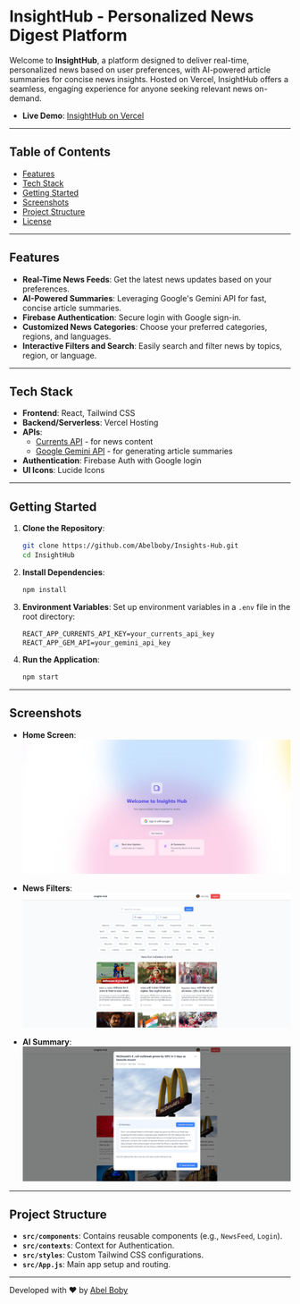 # InsightHub - Personalized News Digest Platform

Welcome to **InsightHub**, a platform designed to deliver real-time, personalized news based on user preferences, with AI-powered article summaries for concise news insights. Hosted on Vercel, InsightHub offers a seamless, engaging experience for anyone seeking relevant news on-demand.

- **Live Demo**: [InsightHub on Vercel](https://insighthub-three.vercel.app/)

---

## Table of Contents
- [Features](#features)
- [Tech Stack](#tech-stack)
- [Getting Started](#getting-started)
- [Screenshots](#screenshots)
- [Project Structure](#project-structure)
- [License](#license)

---

## Features

- **Real-Time News Feeds**: Get the latest news updates based on your preferences.
- **AI-Powered Summaries**: Leveraging Google's Gemini API for fast, concise article summaries.
- **Firebase Authentication**: Secure login with Google sign-in.
- **Customized News Categories**: Choose your preferred categories, regions, and languages.
- **Interactive Filters and Search**: Easily search and filter news by topics, region, or language.

---

## Tech Stack

- **Frontend**: React, Tailwind CSS
- **Backend/Serverless**: Vercel Hosting
- **APIs**:
  - [Currents API](https://currentsapi.services/) - for news content
  - [Google Gemini API](https://cloud.google.com/generative-ai) - for generating article summaries
- **Authentication**: Firebase Auth with Google login
- **UI Icons**: Lucide Icons

---

## Getting Started

1. **Clone the Repository**:
   ```bash
   git clone https://github.com/Abelboby/Insights-Hub.git
   cd InsightHub
   ```

2. **Install Dependencies**:
   ```bash
   npm install
   ```

3. **Environment Variables**: Set up environment variables in a `.env` file in the root directory:
   ```env
   REACT_APP_CURRENTS_API_KEY=your_currents_api_key
   REACT_APP_GEM_API=your_gemini_api_key
   ```

4. **Run the Application**:
   ```bash
   npm start
   ```

---

## Screenshots


- **Home Screen**:
  ![Home Screen](./login.png)
  
- **News Filters**:
  ![News Filters](./newsfeed.png)
  
- **AI Summary**:
  ![AI Summary](./Aisummary.png)

---

## Project Structure

- **`src/components`**: Contains reusable components (e.g., `NewsFeed`, `Login`).
- **`src/contexts`**: Context for Authentication.
- **`src/styles`**: Custom Tailwind CSS configurations.
- **`src/App.js`**: Main app setup and routing.

---

Developed with ❤️ by [Abel Boby](https://github.com/Abelboby)